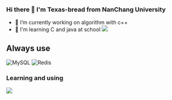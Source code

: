 ### Hi there 👋 I'm Texas-bread from NanChang University
- 🔭 I’m currently working on algorithm with c++
- 🌱 I'm learning C and java at school
![](http://github-profile-summary-cards.vercel.app/api/cards/profile-details?username=Texas-bread&theme=github)

## Always use
![MySQL](https://img.shields.io/badge/mysql-%2300f.svg?style=for-the-badge&logo=mysql&logoColor=white)
![Redis](https://img.shields.io/badge/redis-%23DD0031.svg?style=for-the-badge&logo=redis&logoColor=white)
### Learning and using
<div>
  <p align="">
  <img src="https://skillicons.dev/icons?i=c,java,html,css,js,ts,vue,git,mysql,redis&theme=dark" />
  </p >
</div>  






<!--
**Texas-bread/Texas-bread** is a ✨ _special_ ✨ repository because its `README.md` (this file) appears on your GitHub profile.

Here are some ideas to get you started:

- 🔭 I’m currently working on ...
- 🌱 I’m currently learning ...
- 👯 I’m looking to collaborate on ...
- 🤔 I’m looking for help with ...
- 💬 Ask me about ...
- 📫 How to reach me: ...
- 😄 Pronouns: ...
- ⚡ Fun fact: ...
-->
